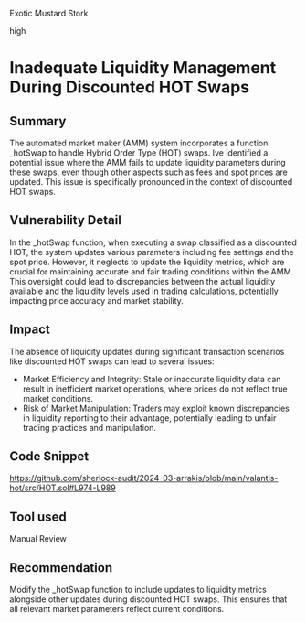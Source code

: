 Exotic Mustard Stork

high

# Inadequate Liquidity Management During Discounted HOT Swaps

## Summary
The automated market maker (AMM) system incorporates a function _hotSwap to handle Hybrid Order Type (HOT) swaps. Ive identified a potential issue where the AMM fails to update liquidity parameters during these swaps, even though other aspects such as fees and spot prices are updated. This issue is specifically pronounced in the context of discounted HOT swaps.

## Vulnerability Detail
In the _hotSwap function, when executing a swap classified as a discounted HOT, the system updates various parameters including fee settings and the spot price. However, it neglects to update the liquidity metrics, which are crucial for maintaining accurate and fair trading conditions within the AMM. This oversight could lead to discrepancies between the actual liquidity available and the liquidity levels used in trading calculations, potentially impacting price accuracy and market stability.

## Impact
The absence of liquidity updates during significant transaction scenarios like discounted HOT swaps can lead to several issues:

- Market Efficiency and Integrity: Stale or inaccurate liquidity data can result in inefficient market operations, where prices do not reflect true market conditions.
- Risk of Market Manipulation: Traders may exploit known discrepancies in liquidity reporting to their advantage, potentially leading to unfair trading practices and manipulation.


## Code Snippet
https://github.com/sherlock-audit/2024-03-arrakis/blob/main/valantis-hot/src/HOT.sol#L974-L989

## Tool used

Manual Review

## Recommendation
Modify the _hotSwap function to include updates to liquidity metrics alongside other updates during discounted HOT swaps. This ensures that all relevant market parameters reflect current conditions.
